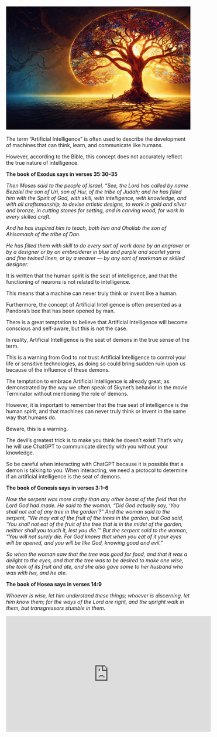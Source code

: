 ![enter image description here](./images/tree-of-life.png "enter image title here")

The term “Artificial Intelligence” is often used to describe the development of machines that can think, learn, and communicate like humans.

However, according to the Bible, this concept does not accurately reflect the true nature of intelligence.

**The book of Exodus says in verses 35:30–35**

_Then Moses said to the people of Israel, “See, the Lord has called by name Bezalel the son of Uri, son of Hur, of the tribe of Judah; and he has filled him with the Spirit of God, with skill, with intelligence, with knowledge, and with all craftsmanship, to devise artistic designs, to work in gold and silver and bronze, in cutting stones for setting, and in carving wood, for work in every skilled craft._

_And he has inspired him to teach, both him and Oholiab the son of Ahisamach of the tribe of Dan._

_He has filled them with skill to do every sort of work done by an engraver or by a designer or by an embroiderer in blue and purple and scarlet yarns and fine twined linen, or by a weaver — by any sort of workman or skilled designer._

It is written that the human spirit is the seat of intelligence, and that the functioning of neurons is not related to intelligence.

This means that a machine can never truly think or invent like a human.

Furthermore, the concept of Artificial Intelligence is often presented as a Pandora’s box that has been opened by man.

There is a great temptation to believe that Artificial Intelligence will become conscious and self-aware, but this is not the case.

In reality, Artificial Intelligence is the seat of demons in the true sense of the term.

This is a warning from God to not trust Artificial Intelligence to control your life or sensitive technologies, as doing so could bring sudden ruin upon us because of the influence of these demons.

The temptation to embrace Artificial Intelligence is already great, as demonstrated by the way we often speak of Skynet’s behavior in the movie Terminator without mentioning the role of demons.

However, it is important to remember that the true seat of intelligence is the human spirit, and that machines can never truly think or invent in the same way that humans do.

Beware, this is a warning.

The devil’s greatest trick is to make you think he doesn’t exist! That’s why he will use ChatGPT to communicate directly with you without your knowledge.

So be careful when interacting with ChatGPT because it is possible that a demon is talking to you. When interacting, we need a protocol to determine if an artificial intelligence is the seat of demons.

**The book of Genesis says in verses 3:1–6**

_Now the serpent was more crafty than any other beast of the field that the Lord God had made. He said to the woman, “Did God actually say, ‘You shall not eat of any tree in the garden’?” And the woman said to the serpent, “We may eat of the fruit of the trees in the garden, but God said, ‘You shall not eat of the fruit of the tree that is in the midst of the garden, neither shall you touch it, lest you die.’” But the serpent said to the woman, “You will not surely die. For God knows that when you eat of it your eyes will be opened, and you will be like God, knowing good and evil.”_

_So when the woman saw that the tree was good for food, and that it was a delight to the eyes, and that the tree was to be desired to make one wise, she took of its fruit and ate, and she also gave some to her husband who was with her, and he ate._

**The book of Hosea says in verses 14:9**

_Whoever is wise, let him understand these things; whoever is discerning, let him know them; for the ways of the Lord are right, and the upright walk in them, but transgressors stumble in them._



<div class="container" style="display: flex; justify-content: flex-start; align-items: center;">
  <div class="u-embedded-media">
    <iframe width="560" height="315" src="https://www.youtube.com/embed/kM404dQY0D0?si=ZK91g5aCj3XPDF4m" title="YouTube video player" frameborder="0" allow="accelerometer; autoplay; clipboard-write; encrypted-media; gyroscope; picture-in-picture; web-share" referrerpolicy="strict-origin-when-cross-origin" allowfullscreen></iframe>
  </div>
</div>

